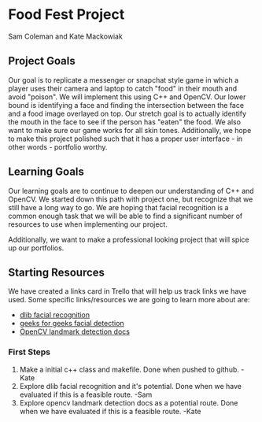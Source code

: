 # Food Fest Project
Sam Coleman and Kate Mackowiak

## Project Goals

Our goal is to replicate a messenger or snapchat style game in which a player uses their camera and laptop to catch "food" in their mouth and avoid "poison". We will implement this using C++ and OpenCV. Our lower bound is identifying a face and finding the intersection between the face and a food image overlayed on top. Our stretch goal is to actually identify the mouth in the face to see if the person has "eaten" the food. We also want to make sure our game works for all skin tones. Additionally, we hope to make this project polished such that it has a proper user interface - in other words - portfolio worthy. 

## Learning Goals

Our learning goals are to continue to deepen our understanding of C++ and OpenCV. We started down this path with project one, but recognize that we still have a long way to go. We are hoping that facial recognition is a common enough task that we will be able to find a significant number of resources to use when implementing our project. 

Additionally, we want to make a professional looking project that will spice up our portfolios.

## Starting Resources

We have created a links card in Trello that will help us track links we have used. Some specific links/resources we are going to learn more about are:
- [dlib facial recognition](https://crates.io/crates/dlib-face-recognition)
- [geeks for geeks facial detection](https://www.geeksforgeeks.org/opencv-c-program-face-detection/)
- [OpenCV landmark detection docs](https://docs.opencv.org/master/d2/d42/tutorial_face_landmark_detection_in_an_image.html)


### First Steps

1. Make a initial c++ class and makefile. Done when pushed to github. -Kate
2. Explore dlib facial recognition and it's potential. Done when we have evaluated if this is a feasible route. -Sam
3. Explore opencv landmark detection docs as a potential route. Done when we have evaluated if this is a feasible route. -Kate
